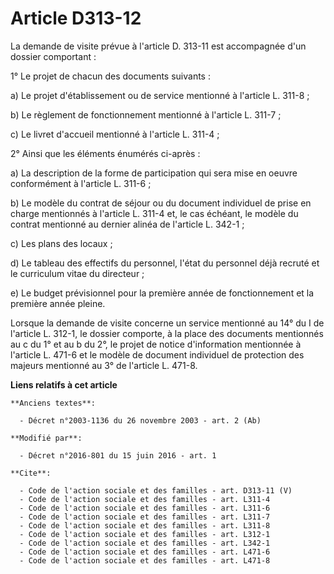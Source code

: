 # Article D313-12

La demande de visite prévue à l'article D. 313-11 est accompagnée d'un dossier comportant : 

1° Le projet de chacun des documents suivants : 

a) Le projet d'établissement ou de service mentionné à l'article L. 311-8 ; 

b) Le règlement de fonctionnement mentionné à l'article L. 311-7 ; 

c) Le livret d'accueil mentionné à l'article L. 311-4 ; 

2° Ainsi que les éléments énumérés ci-après : 

a) La description de la forme de participation qui sera mise en oeuvre conformément à l'article L. 311-6 ; 

b) Le modèle du contrat de séjour ou du document individuel de prise en charge mentionnés à l'article L. 311-4 et, le cas
échéant, le modèle du contrat mentionné au dernier alinéa de l'article L. 342-1 ; 

c) Les plans des locaux ; 

d) Le tableau des effectifs du personnel, l'état du personnel déjà recruté et le curriculum vitae du directeur ; 

e) Le budget prévisionnel pour la première année de fonctionnement et la première année pleine. 

Lorsque la demande de visite concerne un service mentionné au 14° du I de l'article L. 312-1, le dossier comporte, à la place
des documents mentionnés au c du 1° et au b du 2°, le projet de notice d'information mentionnée à l'article L. 471-6 et le
modèle de document individuel de protection des majeurs mentionné au 3° de l'article L. 471-8.

**Liens relatifs à cet article**

	**Anciens textes**:

	  - Décret n°2003-1136 du 26 novembre 2003 - art. 2 (Ab)

	**Modifié par**:

	  - Décret n°2016-801 du 15 juin 2016 - art. 1

	**Cite**:

	  - Code de l'action sociale et des familles - art. D313-11 (V)
	  - Code de l'action sociale et des familles - art. L311-4
	  - Code de l'action sociale et des familles - art. L311-6
	  - Code de l'action sociale et des familles - art. L311-7
	  - Code de l'action sociale et des familles - art. L311-8
	  - Code de l'action sociale et des familles - art. L312-1
	  - Code de l'action sociale et des familles - art. L342-1
	  - Code de l'action sociale et des familles - art. L471-6
	  - Code de l'action sociale et des familles - art. L471-8
